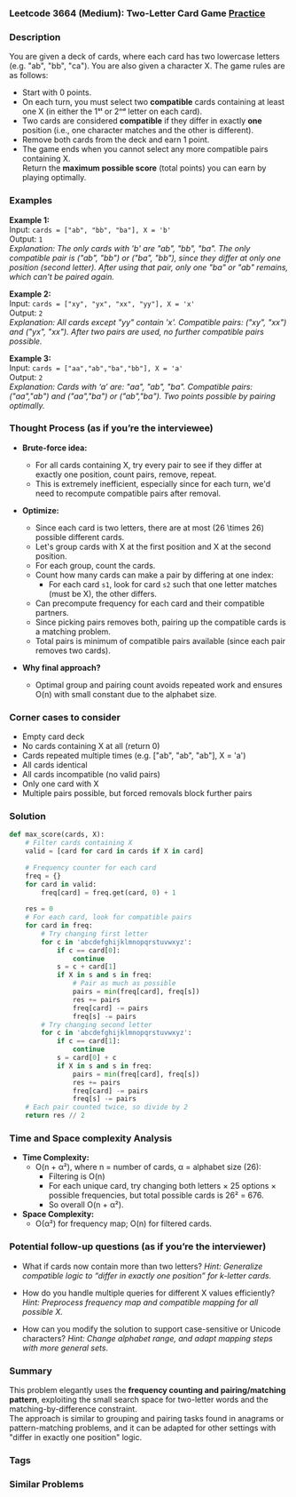 ### Leetcode 3664 (Medium): Two-Letter Card Game [Practice](https://leetcode.com/problems/two-letter-card-game)

### Description  
You are given a deck of cards, where each card has two lowercase letters (e.g. "ab", "bb", "ca"). You are also given a character X. The game rules are as follows:  
- Start with 0 points.  
- On each turn, you must select two **compatible** cards containing at least one X (in either the 1ˢᵗ or 2ⁿᵈ letter on each card).  
- Two cards are considered **compatible** if they differ in exactly **one** position (i.e., one character matches and the other is different).  
- Remove both cards from the deck and earn 1 point.  
- The game ends when you cannot select any more compatible pairs containing X.  
Return the **maximum possible score** (total points) you can earn by playing optimally.

### Examples  

**Example 1:**  
Input: `cards = ["ab", "bb", "ba"], X = 'b'`  
Output: `1`  
*Explanation: The only cards with 'b' are "ab", "bb", "ba". The only compatible pair is ("ab", "bb") or ("ba", "bb"), since they differ at only one position (second letter). After using that pair, only one "ba" or "ab" remains, which can't be paired again.*

**Example 2:**  
Input: `cards = ["xy", "yx", "xx", "yy"], X = 'x'`  
Output: `2`  
*Explanation: All cards except "yy" contain 'x'. Compatible pairs: ("xy", "xx") and ("yx", "xx"). After two pairs are used, no further compatible pairs possible.*

**Example 3:**  
Input: `cards = ["aa","ab","ba","bb"], X = 'a'`  
Output: `2`  
*Explanation: Cards with ‘a’ are: "aa", "ab", "ba". Compatible pairs: ("aa","ab") and ("aa","ba") or ("ab","ba"). Two points possible by pairing optimally.*

### Thought Process (as if you’re the interviewee)  
- **Brute-force idea:**  
  - For all cards containing X, try every pair to see if they differ at exactly one position, count pairs, remove, repeat.  
  - This is extremely inefficient, especially since for each turn, we'd need to recompute compatible pairs after removal. 

- **Optimize:**  
  - Since each card is two letters, there are at most \(26 \times 26\) possible different cards.
  - Let's group cards with X at the first position and X at the second position.
  - For each group, count the cards.  
  - Count how many cards can make a pair by differing at one index:
    - For each card `s1`, look for card `s2` such that one letter matches (must be X), the other differs.
  - Can precompute frequency for each card and their compatible partners.
  - Since picking pairs removes both, pairing up the compatible cards is a matching problem.
  - Total pairs is minimum of compatible pairs available (since each pair removes two cards).

- **Why final approach?**
  - Optimal group and pairing count avoids repeated work and ensures O(n) with small constant due to the alphabet size.

### Corner cases to consider  
- Empty card deck
- No cards containing X at all (return 0)
- Cards repeated multiple times (e.g. ["ab", "ab", "ab"], X = 'a')
- All cards identical
- All cards incompatible (no valid pairs)
- Only one card with X
- Multiple pairs possible, but forced removals block further pairs

### Solution

```python
def max_score(cards, X):
    # Filter cards containing X
    valid = [card for card in cards if X in card]
    
    # Frequency counter for each card
    freq = {}
    for card in valid:
        freq[card] = freq.get(card, 0) + 1
    
    res = 0
    # For each card, look for compatible pairs
    for card in freq:
        # Try changing first letter
        for c in 'abcdefghijklmnopqrstuvwxyz':
            if c == card[0]:
                continue
            s = c + card[1]
            if X in s and s in freq:
                # Pair as much as possible
                pairs = min(freq[card], freq[s])
                res += pairs
                freq[card] -= pairs
                freq[s] -= pairs
        # Try changing second letter
        for c in 'abcdefghijklmnopqrstuvwxyz':
            if c == card[1]:
                continue
            s = card[0] + c
            if X in s and s in freq:
                pairs = min(freq[card], freq[s])
                res += pairs
                freq[card] -= pairs
                freq[s] -= pairs
    # Each pair counted twice, so divide by 2
    return res // 2
```

### Time and Space complexity Analysis  

- **Time Complexity:**  
  - O(n + α²), where n = number of cards, α = alphabet size (26):  
    - Filtering is O(n)
    - For each unique card, try changing both letters × 25 options × possible frequencies, but total possible cards is 26² = 676.
    - So overall O(n + α²).
- **Space Complexity:**  
  - O(α²) for frequency map; O(n) for filtered cards.

### Potential follow-up questions (as if you’re the interviewer)  

- What if cards now contain more than two letters?
  *Hint: Generalize compatible logic to “differ in exactly one position” for k-letter cards.*

- How do you handle multiple queries for different X values efficiently?
  *Hint: Preprocess frequency map and compatible mapping for all possible X.*

- How can you modify the solution to support case-sensitive or Unicode characters?
  *Hint: Change alphabet range, and adapt mapping steps with more general sets.*

### Summary
This problem elegantly uses the **frequency counting and pairing/matching pattern**, exploiting the small search space for two-letter words and the matching-by-difference constraint.  
The approach is similar to grouping and pairing tasks found in anagrams or pattern-matching problems, and it can be adapted for other settings with "differ in exactly one position" logic.

### Tags

### Similar Problems
